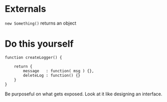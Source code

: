 # Externals

`new Something()` returns an object

# Do this yourself

	function createLogger() {
		
		return {
			message   : function( msg ) {},
			deleteLog : function() {}
		}
	}

Be purposeful on what gets exposed. Look at it like designing an interface.